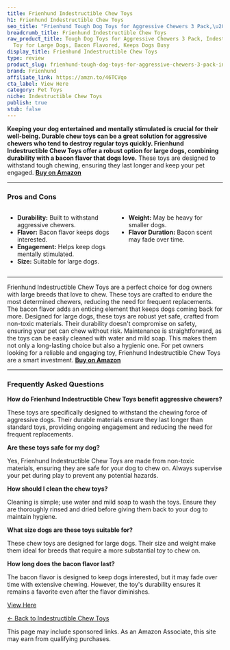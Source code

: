 ```yaml
---
title: Frienhund Indestructible Chew Toys
h1: Frienhund Indestructible Chew Toys
seo_title: "Frienhund Tough Dog Toys for Aggressive Chewers 3 Pack,\u2026"
breadcrumb_title: Frienhund Indestructible Chew Toys
raw_product_title: Tough Dog Toys for Aggressive Chewers 3 Pack, Indestructible Dog
  Toy for Large Dogs, Bacon Flavored, Keeps Dogs Busy
display_title: Frienhund Indestructible Chew Toys
type: review
product_slug: frienhund-tough-dog-toys-for-aggressive-chewers-3-pack-indestructible-d-4a2fb093
brand: Frienhund
affiliate_link: https://amzn.to/46TCVqo
cta_label: View Here
category: Pet Toys
niche: Indestructible Chew Toys
publish: true
stub: false
---
```


<div id="intro" class="full-width">
  <p><strong>Keeping your dog entertained and mentally stimulated is crucial for their well-being. Durable chew toys can be a great solution for aggressive chewers who tend to destroy regular toys quickly. Frienhund Indestructible Chew Toys offer a robust option for large dogs, combining durability with a bacon flavor that dogs love.</strong> These toys are designed to withstand tough chewing, ensuring they last longer and keep your pet engaged. <a href="https://amzn.to/46TCVqo" rel="nofollow sponsored noopener" target="_blank"><strong>Buy on Amazon</strong></a></p>
</div>

<hr />
<h3 id="pros-cons">Pros and Cons</h3>
<div class="pc-grid" style="display:grid;grid-template-columns:1fr 1fr;gap:16px;">
  <ul>
    <li><strong>Durability:</strong> Built to withstand aggressive chewers.</li>
    <li><strong>Flavor:</strong> Bacon flavor keeps dogs interested.</li>
    <li><strong>Engagement:</strong> Helps keep dogs mentally stimulated.</li>
    <li><strong>Size:</strong> Suitable for large dogs.</li>
  </ul>
  <ul>
    <li><strong>Weight:</strong> May be heavy for smaller dogs.</li>
    <li><strong>Flavor Duration:</strong> Bacon scent may fade over time.</li>
  </ul>
</div>
<hr />

<div class="full-width">
  <p>Frienhund Indestructible Chew Toys are a perfect choice for dog owners with large breeds that love to chew. These toys are crafted to endure the most determined chewers, reducing the need for frequent replacements. The bacon flavor adds an enticing element that keeps dogs coming back for more. Designed for large dogs, these toys are robust yet safe, crafted from non-toxic materials. Their durability doesn't compromise on safety, ensuring your pet can chew without risk. Maintenance is straightforward, as the toys can be easily cleaned with water and mild soap. This makes them not only a long-lasting choice but also a hygienic one. For pet owners looking for a reliable and engaging toy, Frienhund Indestructible Chew Toys are a smart investment. <a href="https://amzn.to/46TCVqo" rel="nofollow sponsored noopener" target="_blank"><strong>Buy on Amazon</strong></a></p>
</div>

<hr />
<h3 id="faqs">Frequently Asked Questions</h3>

<p><strong>How do Frienhund Indestructible Chew Toys benefit aggressive chewers?</strong></p>
<p>These toys are specifically designed to withstand the chewing force of aggressive dogs. Their durable materials ensure they last longer than standard toys, providing ongoing engagement and reducing the need for frequent replacements.</p>

<p><strong>Are these toys safe for my dog?</strong></p>
<p>Yes, Frienhund Indestructible Chew Toys are made from non-toxic materials, ensuring they are safe for your dog to chew on. Always supervise your pet during play to prevent any potential hazards.</p>

<p><strong>How should I clean the chew toys?</strong></p>
<p>Cleaning is simple; use water and mild soap to wash the toys. Ensure they are thoroughly rinsed and dried before giving them back to your dog to maintain hygiene.</p>

<p><strong>What size dogs are these toys suitable for?</strong></p>
<p>These chew toys are designed for large dogs. Their size and weight make them ideal for breeds that require a more substantial toy to chew on.</p>

<p><strong>How long does the bacon flavor last?</strong></p>
<p>The bacon flavor is designed to keep dogs interested, but it may fade over time with extensive chewing. However, the toy's durability ensures it remains a favorite even after the flavor diminishes.</p>
<p><a class="btn" href="https://amzn.to/46TCVqo" target="_blank" rel="nofollow sponsored noopener">View Here</a></p>
<p><a href="/roundups/pet-toys/indestructible-chew-toys/">← Back to Indestructible Chew Toys</a></p>
<aside class="disclosure">This page may include sponsored links. As an Amazon Associate, this site may earn from qualifying purchases.</aside>
